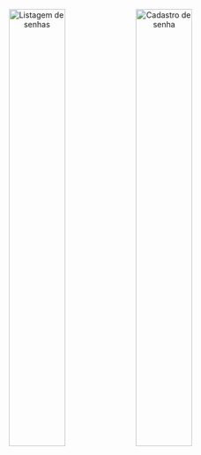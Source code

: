 <div style="flex-direction: row" align="center">
    <img src="https://user-images.githubusercontent.com/37298546/160950572-f90ba356-17ce-41b6-8fff-02399c067c7b.png" width="45%" alt="Listagem de senhas"/>
    <img src="https://user-images.githubusercontent.com/37298546/160950575-dc27da20-31c3-48ab-b81c-19ccb6743392.png" width="45%" alt="Cadastro de senha"/>
</div>

